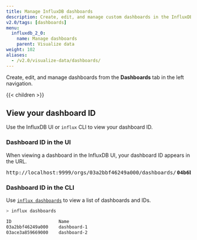 ```yaml
---
title: Manage InfluxDB dashboards
description: Create, edit, and manage custom dashboards in the InfluxDB user interface (UI).
v2.0/tags: [dashboards]
menu:
  influxdb_2_0:
    name: Manage dashboards
    parent: Visualize data
weight: 102
aliases:
  - /v2.0/visualize-data/dashboards/
---
```


Create, edit, and manage dashboards from the **Dashboards** tab in the left navigation.

{{< children >}}

## View your dashboard ID
Use the InfluxDB UI or `influx` CLI to view your dashboard ID.

### Dashboard ID in the UI

When viewing a dashboard in the InfluxDB UI, your dashboard ID appears in the URL.

<pre class="highlight">
http://localhost:9999/orgs/03a2bbf46249a000/dashboards/<span class="bp" style="font-weight:bold;margin:0 .15rem">04b6b15034cc000</span>/...
</pre>

### Dashboard ID in the CLI
Use [`influx dashboards`](/v2.0/reference/cli/influx/dashboards/) to view a list of dashboards and IDs.

```sh
> influx dashboards

ID                  Name
03a2bbf46249a000    dashboard-1
03ace3a859669000    dashboard-2
```
